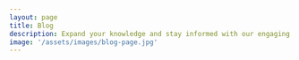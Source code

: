 ```yaml
---
layout: page
title: Blog
description: Expand your knowledge and stay informed with our engaging blog posts.
image: '/assets/images/blog-page.jpg'
---
```


